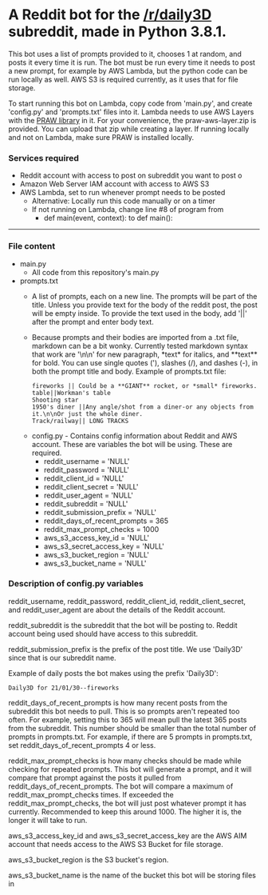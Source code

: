 # A Reddit bot for the [/r/daily3D](reddit.com/r/Daily3D) subreddit, made in Python 3.8.1.

This bot uses a list of prompts provided to it, chooses 1 at random, and posts it every time it is run. The bot must be run every time it needs to post a new prompt, for example by AWS Lambda, but the python code can be run locally as well. AWS S3 is required currently, as it uses that for file storage.

To start running this bot on Lambda, copy code from 'main.py', and create 'config.py' and 'prompts.txt' files into it. Lambda needs to use AWS Layers with the [PRAW library](https://praw.readthedocs.io/en/latest/) in it. For your convenience, the praw-aws-layer.zip is provided. You can upload that zip while creating a layer. If running locally and not on Lambda, make sure PRAW is installed locally.

### Services required
* Reddit account with access to post on subreddit you want to post o
* Amazon Web Server IAM account with access to AWS S3
* AWS Lambda, set to run whenever prompt needs to be posted
  - Alternative: Locally run this code manually or on a timer
  - If not running on Lambda, change line #8 of program from
    - def main(event, context): to def main():

---
### File content
* main.py
  - All code from this repository's main.py
* prompts.txt
  - A list of prompts, each on a new line. The prompts will be part of the title. Unless you provide text for the body of the reddit post, the post will be empty inside. To provide the text used in the body, add '||' after the prompt and enter body text.

  - Because prompts and their bodies are imported from a .txt file, markdown can be a bit wonky. Currently tested markdown syntax that work are '\n\n' for new paragraph, \*text\* for italics, and \*\*text\*\* for bold. You can use single quotes ('), slashes (/), and dashes (-), in both the prompt title and body. Example of prompts.txt file:

    ```
    fireworks || Could be a **GIANT** rocket, or *small* fireworks.
    table||Workman's table
    Shooting star
    1950's diner ||Any angle/shot from a diner-or any objects from it.\n\nOr just the whole diner.
    Track/railway|| LONG TRACKS
    ```
  * config.py - Contains config information about Reddit and AWS account. These are variables the bot will be using. These are required.
    - reddit_username = 'NULL'
    - reddit_password = 'NULL'
    - reddit_client_id = 'NULL'
    - reddit_client_secret = 'NULL'
    - reddit_user_agent = 'NULL'
    - reddit_subreddit = 'NULL'
    - reddit_submission_prefix = 'NULL'
    - reddit_days_of_recent_prompts = 365
    - reddit_max_prompt_checks = 1000
    - aws_s3_access_key_id = 'NULL'
    - aws_s3_secret_access_key = 'NULL'
    - aws_s3_bucket_region = 'NULL'
    - aws_s3_bucket_name = 'NULL'

### Description of config.py variables
reddit_username, reddit_password, reddit_client_id, reddit_client_secret, and reddit_user_agent are about the details of the Reddit account.

reddit_subreddit is the subreddit that the bot will be posting to. Reddit account being used should have access to this subreddit.

reddit_submission_prefix is the prefix of the post title. We use 'Daily3D' since that is our subreddit name.

Example of daily posts the bot makes using the prefix 'Daily3D':
```
Daily3D for 21/01/30--fireworks
```

reddit_days_of_recent_prompts is how many recent posts from the subreddit this bot needs to pull. This is so prompts aren't repeated too often. For example, setting this to 365 will mean pull the latest 365 posts from the subreddit. This number should be smaller than the total number of prompts in prompts.txt. For example, if there are 5 prompts in prompts.txt, set reddit_days_of_recent_prompts 4 or less.

reddit_max_prompt_checks is how many checks should be made while checking for repeated prompts. This bot will generate a prompt, and it will compare that prompt against the posts it pulled from reddit_days_of_recent_prompts. The bot will compare a maximum of reddit_max_prompt_checks times. If exceeded the reddit_max_prompt_checks, the bot will just post whatever prompt it has currently. Recommended to keep this around 1000. The higher it is, the longer it will take to run.

aws_s3_access_key_id and aws_s3_secret_access_key are the AWS AIM account that needs access to the AWS S3 Bucket for file storage.

aws_s3_bucket_region is the S3 bucket's region.

aws_s3_bucket_name is the name of the bucket this bot will be storing files in
